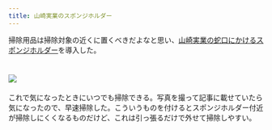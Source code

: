 ```yaml
---
title: 山崎実業のスポンジホルダー
---
```

掃除用品は掃除対象の近くに置くべきだよなと思い、[山崎実業の蛇口にかけるスポンジホルダー](https://www.amazon.co.jp/dp/B07MM4GC6P)を導入した。

![](https://lh3.googleusercontent.com/docs/AG8NV2Yi8sLFoLuSsP5yOk-gDZwcCypx7moKDBTMWDTxlkOSTEhEwxLz95bBNPb5NtgV9e7xwX8DrB7V23mBT4hIRxZKuwuzNpVP8ogp4TsYI1UNm9UuaEYDymLDwCTROAJ99FilwlEwsNw1rMr83tLnGzTjvJHCkti17LLqVrxS_BDqLwBMfW3wkPecFiq3GFHSxErDNcB17BftzSCfxJa27ZEMLoe5c8rfL-BZUfPWK5uLlDSPp8djtnetdWD8sXHVEa7fApqzr7tFcPCl3mQM0xtKuSCU6OdKRRg33TWgzqyFCINzdtDVkpIQEvPs0OoVY6WMTtWFTulsGFQTdrYjpjt7T90ogkMOHOOq_NVZiXpe6skiUMxDHdmTHJJer25oxcKrkiCFcoWCKU9ko8Rsy6QU4N9e2QACTxjApK7VgBxWNbfSY7pZpGTJ0ztPbGkAb8ij6ILxdqrKzhxEQH8B_VbdIjehK3-GNYqLoe0zW66aqgsOkzz-PEZn4y23BuyjTfJDCp7pQeyrX_w7pw5GvJqU1TfWnM5jtocjd6X9XMD201T7Z_-3ki4R4wAeGfKUPUiEDHYbR74DF3MbX06Mhh0lShYVrhRt7NnElQ4xgTCzxrTxKEiNlLYjzIE4-P4Vk3Vwq9WcF2Z5zz4RyxATNvUr7NJp1L36yAIHuFHwxbCyjZFbdc-uLIlikJDXTx4NcueKLUR91fV2aPadQQpLJRxOGhqNfJ0bXthhm9Gr-NDuqc3TV-2BXsT-Ts0NsUrg5FkRUGFQ6KRLQwomyHw0cWP2gNfv91v8azBrpAGtBY8pomgO_W1xQN6QsfwjV7wGvSgFIFlUxDiOMsdGPpfg39IzeMrQxtmay7atCyK4lhdSHuk2KeicPpkSg3XTHUPVx9-Jjahb8lHGlnQ9fdYcRTQeu5NSSCqnS2RDoNjmJgv5k89Ziuf_-CwroFTJOVViRTdbAtL5wUWUYFc64T9-VyN1E3IeLn2FjNYt9l74dPg5cs5QUn8bOMV0EgVlkONAz71ezXfuJtDLLwsadw55EB_6mHQGovtTfajGB6A7BQ30Z6rqUL4_d-PmsnlJ5ATfgWcbMDTo-x4yRJgfX-1nOBaI_7dkvZZNJJCCh_joZ0cWtDAmuYlCrNyJtpk0ivrA5toHCCF7bHVILfmaTTWknZdmw7dYG7emk575QC1IRWL-41uPXOc9LHMxt9ymQ-0NqpOZqPkaFqFnWvwPsQUlb1CwEpilrul9k9F8AMqleybOYu7Z)
================================================================================================================================================================================================================================================================================================================================================================================================================================================================================================================================================================================================================================================================================================================================================================================================================================================================================================================================================================================================================================================================================================================================================================================================================================================================================================================================================================

これで気になったときにいつでも掃除できる。写真を撮って記事に載せていたら気になったので、早速掃除した。こういうものを付けるとスポンジホルダー付近が掃除しにくくなるものだけど、これは引っ張るだけで外せて掃除しやすい。
